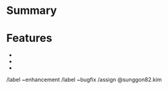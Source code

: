 # Summary
<!--- Summarize the information of the merge request -->


# Features
<!--- List of features and bugfixes included -->
*
*
*


/label ~enhancement
/label ~bugfix
/assign @sunggon82.kim
